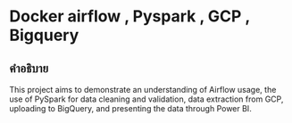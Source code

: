 # Docker airflow , Pyspark , GCP , Bigquery

## คำอธิบาย
This project aims to demonstrate an understanding of Airflow usage, the use of PySpark for data cleaning and validation, data extraction from GCP, uploading to BigQuery, and presenting the data through Power BI.
